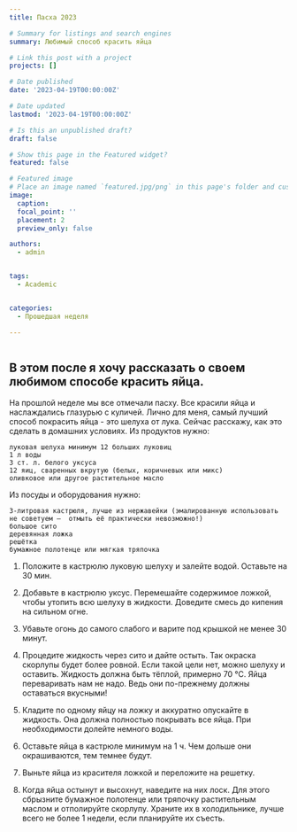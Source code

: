 ```yaml
---
title: Пасха 2023

# Summary for listings and search engines
summary: Любимый способ красить яйца

# Link this post with a project
projects: []

# Date published
date: '2023-04-19T00:00:00Z'

# Date updated
lastmod: '2023-04-19T00:00:00Z'

# Is this an unpublished draft?
draft: false

# Show this page in the Featured widget?
featured: false

# Featured image
# Place an image named `featured.jpg/png` in this page's folder and customize its options here.
image:
  caption: 
  focal_point: ''
  placement: 2
  preview_only: false

authors:
  - admin


tags:
  - Academic


categories:
  - Прошедшая неделя

---
```


```python


```

## В этом после я хочу рассказать о своем любимом способе красить яйца.

 На прошлой неделе мы все отмечали пасху. Все красили яйца и наслаждались глазурью с куличей.
 Лично для меня, самый лучший способ покрасить яйца - это шелуха от лука. Сейчас расскажу, как это сделать в домашних условиях.
 Из продуктов нужно:

    луковая шелуха минимум 12 больших луковиц
    1 л воды
    3 ст. л. белого уксуса
    12 яиц, сваренных вкрутую (белых, коричневых или микс)
    оливковое или другое растительное масло
    
Из посуды и оборудования нужно:

    3-литровая кастрюля, лучше из нержавейки (эмалированную использовать не советуем —  отмыть её практически невозможно!)
    большое сито
    деревянная ложка
    решётка
    бумажное полотенце или мягкая тряпочка

1. Положите в кастрюлю луковую шелуху и залейте водой. Оставьте на 30 мин.

2. Добавьте в кастрюлю уксус. Перемешайте содержимое ложкой, чтобы утопить всю шелуху в жидкости. Доведите смесь до кипения на сильном огне.

3. Убавьте огонь до самого слабого и варите под крышкой не менее 30 минут.

4. Процедите жидкость через сито и дайте остыть. Так окраска скорлупы будет более ровной. Если такой цели нет, можно шелуху и оставить. Жидкость должна быть тёплой, примерно 70 °С. Яйца переваривать нам не надо. Ведь они по-прежнему должны оставаться вкусными!

5. Кладите по одному яйцу на ложку и аккуратно опускайте в жидкость. Она должна полностью покрывать все яйца. При необходимости долейте немного воды.

6. Оставьте яйца в кастрюле минимум на 1 ч. Чем дольше они окрашиваются, тем темнее будут.

7. Выньте яйца из красителя ложкой и переложите на решетку.

8. Когда яйца остынут и высохнут, наведите на них лоск. Для этого сбрызните бумажное полотенце или тряпочку растительным маслом и отполируйте скорлупу. Храните их в холодильнике, лучше всего не более 1 недели, если планируйте их съесть.






